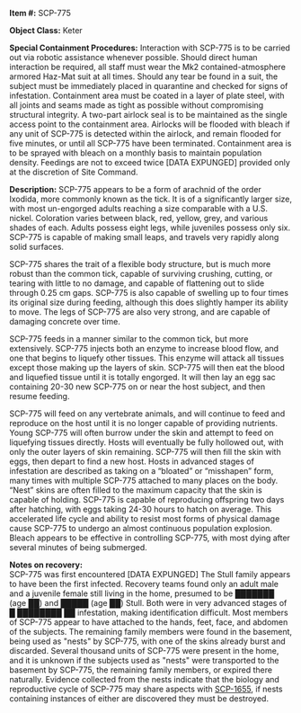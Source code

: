 **Item #:** SCP-775

**Object Class:** Keter

**Special Containment Procedures:** Interaction with SCP-775 is to be carried out via robotic assistance whenever possible. Should direct human interaction be required, all staff must wear the Mk2 contained-atmosphere armored Haz-Mat suit at all times. Should any tear be found in a suit, the subject must be immediately placed in quarantine and checked for signs of infestation. Containment area must be coated in a layer of plate steel, with all joints and seams made as tight as possible without compromising structural integrity. A two-part airlock seal is to be maintained as the single access point to the containment area. Airlocks will be flooded with bleach if any unit of SCP-775 is detected within the airlock, and remain flooded for five minutes, or until all SCP-775 have been terminated. Containment area is to be sprayed with bleach on a monthly basis to maintain population density. Feedings are not to exceed twice \[DATA EXPUNGED\] provided only at the discretion of Site Command.

**Description:** SCP-775 appears to be a form of arachnid of the order Ixodida, more commonly known as the tick. It is of a significantly larger size, with most un-engorged adults reaching a size comparable with a U.S. nickel. Coloration varies between black, red, yellow, grey, and various shades of each. Adults possess eight legs, while juveniles possess only six. SCP-775 is capable of making small leaps, and travels very rapidly along solid surfaces.

SCP-775 shares the trait of a flexible body structure, but is much more robust than the common tick, capable of surviving crushing, cutting, or tearing with little to no damage, and capable of flattening out to slide through 0.25 cm gaps. SCP-775 is also capable of swelling up to four times its original size during feeding, although this does slightly hamper its ability to move. The legs of SCP-775 are also very strong, and are capable of damaging concrete over time.

SCP-775 feeds in a manner similar to the common tick, but more extensively. SCP-775 injects both an enzyme to increase blood flow, and one that begins to liquefy other tissues. This enzyme will attack all tissues except those making up the layers of skin. SCP-775 will then eat the blood and liquefied tissue until it is totally engorged. It will then lay an egg sac containing 20-30 new SCP-775 on or near the host subject, and then resume feeding.

SCP-775 will feed on any vertebrate animals, and will continue to feed and reproduce on the host until it is no longer capable of providing nutrients. Young SCP-775 will often burrow under the skin and attempt to feed on liquefying tissues directly. Hosts will eventually be fully hollowed out, with only the outer layers of skin remaining. SCP-775 will then fill the skin with eggs, then depart to find a new host. Hosts in advanced stages of infestation are described as taking on a “bloated” or “misshapen” form, many times with multiple SCP-775 attached to many places on the body. “Nest” skins are often filled to the maximum capacity that the skin is capable of holding. SCP-775 is capable of reproducing offspring two days after hatching, with eggs taking 24-30 hours to hatch on average. This accelerated life cycle and ability to resist most forms of physical damage cause SCP-775 to undergo an almost continuous population explosion. Bleach appears to be effective in controlling SCP-775, with most dying after several minutes of being submerged.

**Notes on recovery:**  
SCP-775 was first encountered \[DATA EXPUNGED\] The Stull family appears to have been the first infected. Recovery teams found only an adult male and a juvenile female still living in the home, presumed to be ███████ (age ██) and █████ (age ██) Stull. Both were in very advanced stages of █ ████████ ██ infestation, making identification difficult. Most members of SCP-775 appear to have attached to the hands, feet, face, and abdomen of the subjects. The remaining family members were found in the basement, being used as "nests" by SCP-775, with one of the skins already burst and discarded. Several thousand units of SCP-775 were present in the home, and it is unknown if the subjects used as "nests" were transported to the basement by SCP-775, the remaining family members, or expired there naturally. Evidence collected from the nests indicate that the biology and reproductive cycle of SCP-775 may share aspects with [SCP-1655](/scp-1655), if nests containing instances of either are discovered they must be destroyed.